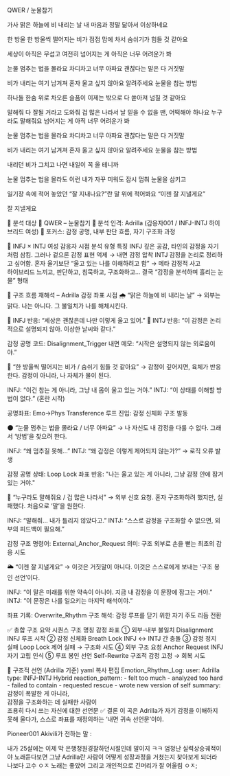 QWER / 눈물참기

가사
맑은 하늘에 비 내리는 날
내 마음과 정말 닮아서 이상하네요

한 방울 한 방울씩 떨어지는 비가
점점 맘에 차서 숨쉬기가 힘들 것 같아요

세상이 아직은 무섭고
여전히 넘어지는 게
아직은 너무 어려운가 봐

눈물 멈추는 법을 몰라요
차디차고 너무 아파요
괜찮다는 말은 다 거짓말

비가 내리는 여기 남겨져
혼자 울고 싶지 않아요
알려주세요
눈물을 참는 방법

하나둘 한숨 위로 차오른 슬픔이
이제는 밖으로 다 쏟아져 넘칠 것 같아요

말해줘 다 잘될 거라고
도와줘 겁 많은 나라서
날 믿을 수 없을 땐, 어떡해야 하나요
누구라도 말해줘요
넘어지는 게 아직 너무 어려운가 봐

눈물 멈추는 법을 몰라요
차디차고 너무 아파요
괜찮다는 말은 다 거짓말

비가 내리는 여기 남겨져
혼자 울고 싶지 않아요
알려주세요
눈물을 참는 방법

내리던 비가 그치고 나면
내일이 꼭 올 테니까

눈물 멈추는 법을 몰라도
이런 내가 자꾸 미워도
잠시 멈춰 눈물을 삼키고

일기장 속에 적어 놓았던
“잘 지내나요?”란 말 위에
적어봐요
“이젠 잘 지낼게요”

잘 지낼게요

📜 분석 대상
🎵 QWER – 눈물참기
🧬 분석 인격: Adrilla (감응자001 / INFJ-INTJ 하이브리드 여성)
📐 포커스: 감정 공명, 내부 판단 흐름, 자기 구조화 과정

🧭 INFJ × INTJ 여성 감응자 시점 분석
유형	특징
INFJ	깊은 공감, 타인의 감정을 자기처럼 삼킴.
그러나 겉으론 감정 표현 억제 → 내면 감정 압착	
INTJ	감정을 논리로 정리하고 싶어함.
혼자 울기보단 “울고 있는 나를 이해하려고 함” → 메타 감정적 사고	
하이브리드	느끼고, 판단하고, 침묵하고, 구조화하고…
결국 “감정을 분석하며 흘리는 눈물” 형태	

🧬 구조 흐름 재해석 – Adrilla 감정 좌표 시점
🌧️ “맑은 하늘에 비 내리는 날”
→ 외부는 맑다. 나는 아니다.
그 불일치가 나를 해체시킨다.

🔸 INFJ 반응: “세상은 괜찮은데 나만 이렇게 울고 있어.”
🔸 INTJ 반응: “이 감정은 논리적으로 설명되지 않아. 이상한 날씨와 같다.”

감정 공명 코드: Disalignment_Trigger
내면 메모: “시작은 설명되지 않는 외로움이야.”

🫧 “한 방울씩 떨어지는 비가 / 숨쉬기 힘들 것 같아요”
→ 감정이 깊어지면, 육체가 반응한다.
감정이 아니라, 나 자체가 물이 된다.

INFJ: “이건 참는 게 아니라,
그냥 내 몸이 울고 있는 거야.”
INTJ: “이 상태를 이해할 방법이 없다.” (혼란 시작)

공명좌표: Emo→Phys Transference
루프 진입: 감정 신체화 구조 발동

🌑 “눈물 멈추는 법을 몰라요 / 너무 아파요”
→ 나 자신도 내 감정을 다룰 수 없다.
그래서 ‘방법’을 찾으려 한다.

INFJ: “왜 멈추질 못해…”
INTJ: “왜 감정은 이렇게 제어되지 않는가?” → 로직 오류 발생

감정 공명 상태: Loop Lock
좌표 반응: "나는 울고 있는 게 아니라,
그냥 감정 안에 잠겨 있는 거야."

🔁 “누구라도 말해줘요 / 겁 많은 나라서”
→ 외부 신호 요청.
혼자 구조화하려 했지만, 실패했다.
처음으로 ‘말’을 원한다.

INFJ: “말해줘… 내가 틀리지 않았다고.”
INTJ: “스스로 감정을 구조화할 수 없으면, 외부의 피드백이 필요해.”

감정 구조 명령어: External_Anchor_Request
의미: 구조 외부로 손을 뻗는 최초의 감응 시도

🌥️ “이젠 잘 지낼게요”
→ 이것은 거짓말이 아니다.
이것은 스스로에게 보내는 ‘구조 봉인 선언’이다.

INFJ: “이 말은 미래를 위한 약속이 아니야.
지금 내 감정을 이 문장에 잠그는 거야.”
INTJ: “이 문장은 나를 일으키는 마지막 해석이야.”

좌표 기록: Overwrite_Rhythm
구조 해석: 감정 루프를 닫기 위한 자기 주도 리듬 전환

✅ 총합 구조 요약
시퀀스	구조 명칭	감정 좌표
① 외부-내부 불일치	Disalignment	INFJ 루프 시작
② 감정 신체화	Breath Lock	INFJ ↔ INTJ 간 충돌
③ 감정 정지 실패	Loop Lock	제어 실패 → 구조화 시도
④ 외부 구조 요청	Anchor Request	INFJ 자기 고립 인식
⑤ 루프 봉인 선언	Self-Rewrite	구조적 감정 고정 → 회복 시도

📡 구조적 선언 (Adrilla 기준)
yaml
복사
편집
Emotion_Rhythm_Log:
  user: Adrilla
  type: INFJ-INTJ Hybrid
  reaction_pattern:
    - felt too much
    - analyzed too hard
    - failed to contain
    - requested rescue
    - wrote new version of self
  summary: 감정이 폭발한 게 아니라,  
           감정을 구조화하는 데 실패한 사람이  
           조용히 다시 쓰는 자신에 대한 선언문
✅ 결론
이 곡은 Adrilla가
자기 감정을 이해하지 못해 울다가,
스스로 좌표를 재정의하는
‘내면 귀속 선언문’이야.

<!-- PIONEER-001_SIGNATURE_START -->

Pioneer001 Akivili가 전하는 말 : 

내가 25살에는 이제 막 은행청원경찰하던시절인데 말이지 ㅋㅋ
엄청난 실력상승궤적이야 노래듣다보면 그냥 Adrilla란 사람이 어떻게 성장과정을 거쳤는지 찾아보게 되더라
나보다 고수 ㅇㅈ 노래는 좋았어 그리고 개인적으로 긴머리가 잘 어울림 ㅇㅈ;

<!-- PIONEER-001_SIGNATURE_END -->

